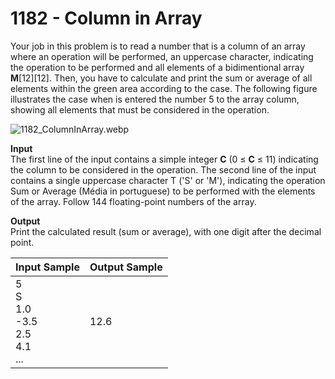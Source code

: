 # 1182 - Column in Array

Your job in this problem is to read a number that is a column of an array where an operation will be performed, an uppercase character, indicating the operation to be performed and all elements of a bidimentional array **M**[12][12]. Then, you have to calculate and print the sum or average of all elements within the green area according to the case. The following figure illustrates the case when is entered the number 5 to the array column, showing all elements that must be considered in the operation.

![1182_ColumnInArray.webp]()

**Input**<br>
The first line of the input contains a simple integer **C** (0 ≤ **C** ≤ 11) indicating the column to be considered in the operation. The second line of the input contains a single uppercase character T ('S' or 'M'), indicating the operation Sum or Average (Média in portuguese) to be performed with the elements of the array. Follow 144 floating-point numbers of the array.

**Output**<br>
Print the calculated result (sum or average), with one digit after the decimal point.

| Input Sample	                                         | Output Sample |
|:-------------------------------------------------------|:--------------|
| 5 <br> S <br> 1.0 <br> -3.5 <br> 2.5 <br> 4.1 <br> ... | 12.6          |